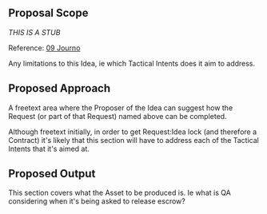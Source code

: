 ## Proposal Scope

_THIS IS A STUB_

Reference: [09 Journo](https://github.com/dreamcatcher-tech/dreamcatcher-tech.github.io/blob/master/website/nfas/Requests/R09%20Journo.md)

Any limitations to this Idea, ie which Tactical Intents does it aim to address.

## Proposed Approach

A freetext area where the Proposer of the Idea can suggest how the Request (or part of that Request) named above can be completed.

Although freetext initially, in order to get Request:Idea lock (and therefore a Contract) it's likely that this section will have to address each of the Tactical Intents that it's aimed at.

## Proposed Output

This section covers what the Asset to be produced is. Ie what is QA considering when it's being asked to release escrow?
